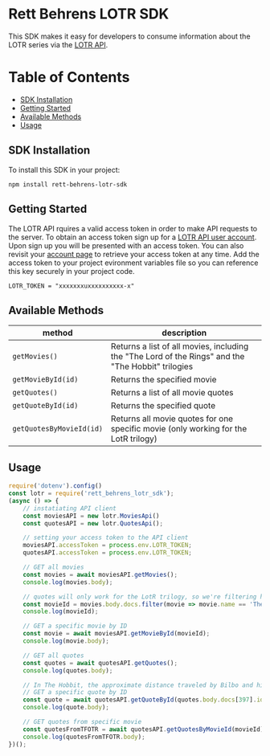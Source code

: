 # Rett Behrens LOTR SDK

This SDK makes it easy for developers to consume information about the LOTR series via the [LOTR API](https://the-one-api.dev/).

# Table of Contents
- [SDK Installation](#sdk-installation)
- [Getting Started](#getting-started)
- [Available Methods](#available-methods)
- [Usage](#usage)

## SDK Installation
To install this SDK in your project:
```
npm install rett-behrens-lotr-sdk
``` 

## Getting Started
The LOTR API rquires a valid access token in order to make API requests to the server. To obtain an access token sign up for a [LOTR API user account](https://the-one-api.dev/sign-up). Upon sign up you will be presented with an access token. You can also revisit your [account page](https://the-one-api.dev/account) to retrieve your access token at any time. Add the access token to your project evironment variables file so you can reference this key securely in your project code.
```
LOTR_TOKEN = "xxxxxxxuxxxxxxxxxx-x"
```

## Available Methods
| method | description |
| --- | --- |
| `getMovies()` | Returns a list of all movies, including the "The Lord of the Rings" and the "The Hobbit" trilogies |
| `getMovieById(id)` | Returns the specified movie |
| `getQuotes()` | Returns a list of all movie quotes |
| `getQuoteById(id)` | Returns the specified quote |
| `getQuotesByMovieId(id)` | Returns all movie quotes for one specific movie (only working for the LotR trilogy) |


## Usage
```js
require('dotenv').config()
const lotr = require('rett_behrens_lotr_sdk');
(async () => {
    // instatiating API client
    const moviesAPI = new lotr.MoviesApi()
    const quotesAPI = new lotr.QuotesApi();

    // setting your access token to the API client
    moviesAPI.accessToken = process.env.LOTR_TOKEN;
    quotesAPI.accessToken = process.env.LOTR_TOKEN;

    // GET all movies
    const movies = await moviesAPI.getMovies();
    console.log(movies.body);

    // quotes will only work for the LotR trilogy, so we're filtering here
    const movieId = movies.body.docs.filter(movie => movie.name == 'The Fellowship of the Ring')[0].id;
    console.log(movieId);

    // GET a specific movie by ID 
    const movie = await moviesAPI.getMovieById(movieId);
    console.log(movie.body);

    // GET all quotes
    const quotes = await quotesAPI.getQuotes();
    console.log(quotes.body);

    // In The Hobbit, the approximate distance traveled by Bilbo and his companions to Rivendell was 397 miles. It took them 38 days to get there.
    // GET a specific quote by ID
    const quote = await quotesAPI.getQuoteById(quotes.body.docs[397].id);
    console.log(quote.body);

    // GET quotes from specific movie
    const quotesFromTFOTR = await quotesAPI.getQuotesByMovieId(movieId);
    console.log(quotesFromTFOTR.body);
})();
```